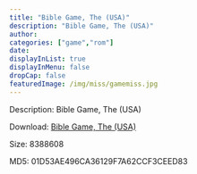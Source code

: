```yaml
---
title: "Bible Game, The (USA)"
description: "Bible Game, The (USA)"
author: 
categories: ["game","rom"]
date: 
displayInList: true
displayInMenu: false
dropCap: false
featuredImage: /img/miss/gamemiss.jpg
---
```


Description: Bible Game, The (USA)

Download: <a style="text-decoration:underline;" href="https://mega.nz/#!iPBQjKqZ!NKUMrc77w_57qXqlDWTSAyGceYdNMbWpJj5gThynlHw" target = "_blank" rel = "nofollow" > Bible Game, The (USA)</a>

Size: 8388608

MD5: 01D53AE496CA36129F7A62CCF3CEED83

